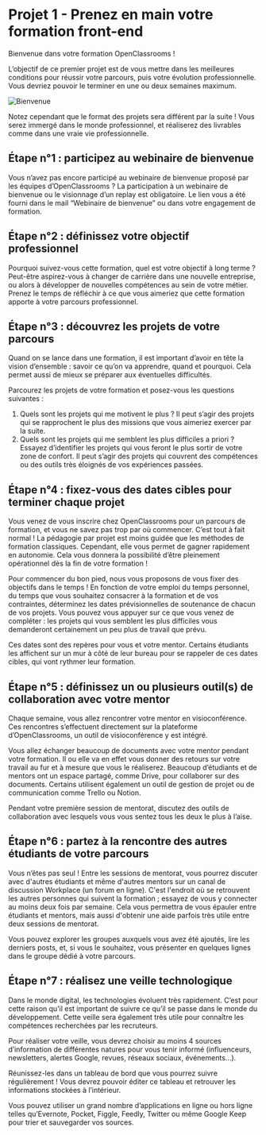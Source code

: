 # Projet 1 - Prenez en main votre formation front-end
Bienvenue dans votre formation OpenClassrooms !

L’objectif de ce premier projet est de vous mettre dans les meilleures conditions pour réussir votre parcours, puis votre évolution professionnelle. Vous devriez pouvoir le terminer en une ou deux semaines maximum.

![Bienvenue](https://user.oc-static.com/upload/2022/07/27/16589142366577_Banner_Welcome.png)

Notez cependant que le format des projets sera différent par la suite ! Vous serez immergé dans le monde professionnel, et réaliserez des livrables comme dans une vraie vie professionnelle.

## Étape n°1 : participez au webinaire de bienvenue
Vous n’avez pas encore participé au webinaire de bienvenue proposé par les équipes d’OpenClassrooms ? La participation à un webinaire de bienvenue ou le visionnage d’un replay est obligatoire. Le lien vous a été fourni dans le mail “Webinaire de bienvenue” ou dans votre engagement de formation.

## Étape n°2 : définissez votre objectif professionnel
Pourquoi suivez-vous cette formation, quel est votre objectif à long terme ? Peut-être aspirez-vous à changer de carrière dans une nouvelle entreprise, ou alors à développer de nouvelles compétences au sein de votre métier. Prenez le temps de réfléchir à ce que vous aimeriez que cette formation apporte à votre parcours professionnel. 

## Étape n°3 : découvrez les projets de votre parcours
Quand on se lance dans une formation, il est important d’avoir en tête la vision d’ensemble : savoir ce qu’on va apprendre, quand et pourquoi. Cela permet aussi de mieux se préparer aux éventuelles difficultés.

Parcourez les projets de votre formation et posez-vous les questions suivantes : 
1. Quels sont les projets qui me motivent le plus ? Il peut s’agir des projets qui se rapprochent le plus des missions que vous aimeriez exercer par la suite.
2. Quels sont les projets qui me semblent les plus difficiles a priori ? Essayez d’identifier les projets qui vous feront le plus sortir de votre zone de confort. Il peut s’agir des projets qui couvrent des compétences ou des outils très éloignés de vos expériences passées.

## Étape n°4 : fixez-vous des dates cibles pour terminer chaque projet
Vous venez de vous inscrire chez OpenClassrooms pour un parcours de formation, et vous ne savez pas trop par où commencer. C’est tout à fait normal ! La pédagogie par projet est moins guidée que les méthodes de formation classiques. Cependant, elle vous permet de gagner rapidement en autonomie. Cela vous donnera la possibilité d’être pleinement opérationnel dès la fin de votre formation !

Pour commencer du bon pied, nous vous proposons de vous fixer des objectifs dans le temps ! En fonction de votre emploi du temps personnel, du temps que vous souhaitez consacrer à la formation et de vos contraintes, déterminez les dates prévisionnelles de soutenance de chacun de vos projets. Vous pouvez vous appuyer sur ce que vous venez de compléter : les projets qui vous semblent les plus difficiles vous demanderont certainement un peu plus de travail que prévu.

Ces dates sont des repères pour vous et votre mentor. Certains étudiants les affichent sur un mur à côté de leur bureau pour se rappeler de ces dates cibles, qui vont rythmer leur formation.

## Étape n°5 : définissez un ou plusieurs outil(s) de collaboration avec votre mentor
Chaque semaine, vous allez rencontrer votre mentor en visioconférence. Ces rencontres s’effectuent directement sur la plateforme d’OpenClassrooms, un outil de visioconférence y est intégré. 

Vous allez échanger beaucoup de documents avec votre mentor pendant votre formation. Il ou elle va en effet vous donner des retours sur votre travail au fur et à mesure que vous le réaliserez. Beaucoup d’étudiants et de mentors ont un espace partagé, comme Drive, pour collaborer sur des documents. Certains utilisent également un outil de gestion de projet ou de communication comme Trello ou Notion.

Pendant votre première session de mentorat, discutez des outils de collaboration avec lesquels vous vous sentez tous les deux le plus à l’aise.

## Étape n°6 : partez à la rencontre des autres étudiants de votre parcours
Vous n’êtes pas seul ! Entre les sessions de mentorat, vous pourrez discuter avec d'autres étudiants et même d'autres mentors sur un canal de discussion Workplace (un forum en ligne). C'est l'endroit où se retrouvent les autres personnes qui suivent la formation ; essayez de vous y connecter au moins deux fois par semaine. Cela vous permettra de vous épauler entre étudiants et mentors, mais aussi d'obtenir une aide parfois très utile entre deux sessions de mentorat.

Vous pouvez explorer les groupes auxquels vous avez été ajoutés, lire les derniers posts, et, si vous le souhaitez, vous présenter en quelques lignes dans le groupe dédié à votre parcours. 

## Étape n°7 : réalisez une veille technologique
Dans le monde digital, les technologies évoluent très rapidement. C’est pour cette raison qu’il est important de suivre ce qu’il se passe dans le monde du développement. Cette veille sera également très utile pour connaître les compétences recherchées par les recruteurs.

Pour réaliser votre veille, vous devrez choisir au moins 4 sources d’information de différentes natures pour vous tenir informé (influenceurs, newsletters, alertes Google, revues, réseaux sociaux, événements...).

Réunissez-les dans un tableau de bord que vous pourrez suivre régulièrement ! Vous devrez pouvoir éditer ce tableau et retrouver les informations stockées à l’intérieur.

Vous pouvez utiliser un grand nombre d’applications en ligne ou hors ligne telles qu’Evernote, Pocket, Figgle, Feedly, Twitter ou même Google Keep pour trier et sauvegarder vos sources.
